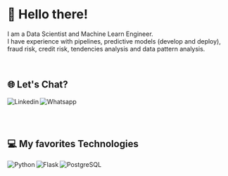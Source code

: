 <div id="about-me">
  <h1>👋 Hello there!</h1>
  <p>
    I am a Data Scientist and Machine Learn Engineer.<br />
    I have experience with pipelines, predictive models (develop and deploy), fraud risk, credit risk, tendencies analysis and data pattern analysis. 
  </p>
</div>
<br>
<div id="social-media" style="display: inline_block; margin-bottom: 10px">
  <h2>🌐 Let's Chat?</h2>
  <a href="https://www.linkedin.com/in/tiagomello-datascientist/" target="_blank">
    <img align="left" alt="Linkedin" src="https://img.shields.io/badge/LinkedIn-0077B5?style=for-the-badge&logo=linkedin&logoColor=white">
  </a>
  <a href="https://whatsa.me/5521989669097" target="_blank">
    <img align="left" alt="Whatsapp" src="https://img.shields.io/badge/WhatsApp-25D366?style=for-the-badge&logo=whatsapp&logoColor=white">
  </a>
  <br>
</div>
<br>
<br>
<div id="tech-stack" style="display: inline_block; margin-bottom: 10px">
  <h2>💻 My favorites Technologies</h2>
  <div style="display: inline_block; margin-bottom: 10px">
  <img align="left" alt="Python" src="https://img.shields.io/badge/Python-3776AB?style=for-the-badge&logo=python&logoColor=white">
  <img align="left" alt="Flask" src="https://img.shields.io/badge/Flask-000000?style=for-the-badge&logo=flask&logoColor=white">
  <img align="left" alt="PostgreSQL" src="https://img.shields.io/badge/PostgreSQL-316192?style=for-the-badge&logo=postgresql&logoColor=white">

</div>
<!--
**tiagomelloinfo/tiagomelloinfo** is a ✨ _special_ ✨ repository because its `README.md` (this file) appears on your GitHub profile.
-->
